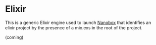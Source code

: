 # Elixir

This is a generic Elixir engine used to launch [Nanobox](http://nanobox.io) that identifies an elixir project by the presence of a mix.exs in the root of the project.

(coming)